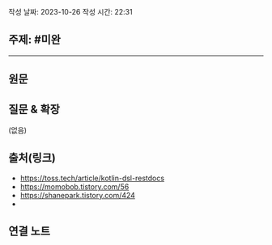 작성 날짜: 2023-10-26
작성 시간: 22:31

## 주제: #미완

----
## 원문


## 질문 & 확장

(없음)

## 출처(링크)
- https://toss.tech/article/kotlin-dsl-restdocs
- https://momobob.tistory.com/56
- https://shanepark.tistory.com/424
- 
## 연결 노트










